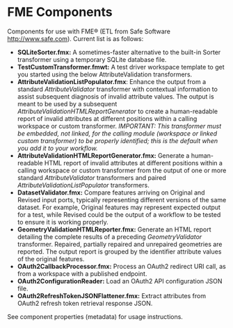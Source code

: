 # FME Components

Components for use with FME&reg; (ETL from Safe Software http://www.safe.com).  Current list is as follows:

* **SQLiteSorter.fmx:**  A sometimes-faster alternative to the built-in Sorter transformer using a temporary SQLite database file.
* **TestCustomTransformer.fmwt:**  A test driver workspace template to get you started using the below AttributeValidation transformers.
* **AttributeValidationListPopulator.fmx**:  Enhance the output from a standard _AttributeValidator_ transformer with contextual information to assist subsequent diagnosis of invalid attribute values. The output is meant to be used by a subsequent _AttributeValidationHTMLReportGenerator_ to create a human-readable report of invalid attributes at different positions within a calling workspace or custom transformer.  _IMPORTANT: This transformer must be embedded, not linked, for the calling module (workspace or linked custom transformer) to be properly identified; this is the default when you add it to your workflow._
* **AttributeValidationHTMLReportGenerator.fmx:**  Generate a human-readable HTML report of invalid attributes at different positions within a calling workspace or custom transformer from the output of one or more standard _AttributeValidator_ transformers and paired _AttributeValidationListPopulator_ transformers.
* **DatasetValidator.fmx:**  Compare features arriving on Original and Revised input ports, typically representing different versions of the same dataset.  For example, Original features may represent expected output for a test, while Revised could be the output of a workflow to be tested to ensure it is working properly.
* **GeometryValidationHTMLReporter.fmx:**  Generate an HTML report detailing the complete results of a preceding _GeometryValidator_ transformer.  Repaired, partially repaired and unrepaired geometries are reported.  The output report is grouped by the identifier attribute values of the original features.
* **OAuth2CallbackProcessor.fmx:**  Process an OAuth2 redirect URI call, as from a workspace with a published endpoint.
* **OAuth2ConfigurationReader:**  Load an OAuth2 API configuration JSON file.
* **OAuth2RefreshTokenJSONFlattener.fmx:**  Extract attributes from OAuth2 refresh token retrieval response JSON.

See component properties (metadata) for usage instructions.
